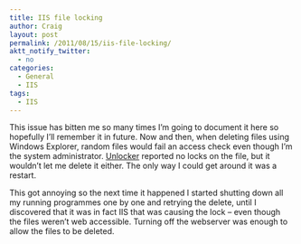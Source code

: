 ```yaml
---
title: IIS file locking
author: Craig
layout: post
permalink: /2011/08/15/iis-file-locking/
aktt_notify_twitter:
  - no
categories:
  - General
  - IIS
tags:
  - IIS
---
```

This issue has bitten me so many times I&#8217;m going to document it here so hopefully I&#8217;ll remember it in future. Now and then, when deleting files using Windows Explorer, random files would fail an access check even though I&#8217;m the system administrator. [Unlocker][1] reported no locks on the file, but it wouldn&#8217;t let me delete it either. The only way I could get around it was a restart.

This got annoying so the next time it happened I started shutting down all my running programmes one by one and retrying the delete, until I discovered that it was in fact IIS that was causing the lock &#8211; even though the files weren&#8217;t web accessible. Turning off the webserver was enough to allow the files to be deleted.

 [1]: http://www.emptyloop.com/unlocker/